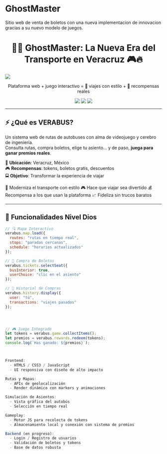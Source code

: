 # GhostMaster
Sitio web de venta de boletos con una nueva implementacion de innovacion gracias a su nuevo modelo de juegos.
<h1 align="center">🚌💥 GhostMaster: La Nueva Era del Transporte en Veracruz 🎮🔥</h1>
<img src="https://github.com/user-attachments/assets/9c32f671-d8f5-43b2-98a4-17522aaa0726" />

<p align="center">
  Plataforma web + juego interactivo = 🚀 viajes con estilo + 🎁 recompensas reales
</p>

<p align="center">
  <img src="https://img.shields.io/badge/status-en%20desarrollo-yellow?style=for-the-badge" />
  <img src="https://img.shields.io/badge/made%20with-%E2%9D%A4-red?style=for-the-badge" />
  <img src="https://img.shields.io/badge/Veracruz-orgullo%20mexicano-green?style=for-the-badge" />
</p>

---

## ⚡️ ¿Qué es VERABUS?

Un sistema web de rutas de autobuses con alma de videojuego y cerebro de ingeniería.  
Consulta rutas, compra boletos, elige tu asiento… y de paso, **juega para ganar premios reales**.

📍 **Ubicación**: Veracruz, México  
🎮 **Recompensas**: tokens, boletos gratis, descuentos  
🚍 **Objetivo**: Transformar la experiencia de viajar

🚀 Moderniza el transporte con estilo
🎮 Hace que viajar sea divertido
💰 Recompensa a los que usan la plataforma
📈 Fideliza sin trucos baratos

---

## 🧨 Funcionalidades Nivel Dios

```js
// 🔍 Mapa Interactivo
verabus.map.load({
  routes: "rutas en tiempo real",
  stops: "paradas cercanas",
  schedule: "horarios actualizados"
});

// 🎫 Compra de Boletos
verabus.tickets.selectSeat({
  busInterior: true,
  userChoice: "clic en el asiento"
});

// 🧾 Historial de Compras
verabus.history.display({
  user: "tú",
  transactions: "viajes pasados"
});




// 🎮 Juego Integrado
let tokens = verabus.game.collectItems();
let premios = verabus.rewards.redeem(tokens);
console.log(`Has ganado: ${premios}`);



Frontend:
  - HTML5 / CSS3 / JavaScript
  - UI responsiva con diseño de alto impacto

Rutas y Mapas:
  - APIs de geolocalización
  - Render dinámico con markers y animaciones

Simulación de Asientos:
  - Vista gráfica del autobús
  - Selección en tiempo real

Gameplay:
  - Motor JS para recolecta de tokens
  - Almacenamiento local y conexión con sistema de premios

Backend (en progreso):
  - Login / Registro de usuarios
  - Validación de boletos y tokens
  - Base de datos robusta
